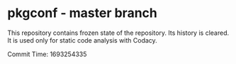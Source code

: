 # pkgconf - master branch

This repository contains frozen state of the repository.
Its history is cleared. It is used only for static code
analysis with Codacy.

Commit Time: 1693254335